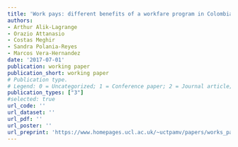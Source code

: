 ```yaml
---
title: 'Work pays: different benefits of a workfare program in Colombia'
authors:
- Arthur Alik-Lagrange
- Orazio Attanasio
- Costas Meghir
- Sandra Polania-Reyes
- Marcos Vera-Hernandez
date: '2017-07-01'
publication: working paper
publication_short: working paper
# Publication type.
# Legend: 0 = Uncategorized; 1 = Conference paper; 2 = Journal article; 3 = Preprint / Working Paper; 4 = Report; 5 = Book; 6 = Book section; 7 = Thesis; 8 = Patent
publication_types: ["3"]
#selected: true
url_code: ''
url_dataset: ''
url_pdf: ''
url_poster: ''
url_preprint: 'https://www.homepages.ucl.ac.uk/~uctpamv/papers/works_pays_clean_final.pdf'
---
```

